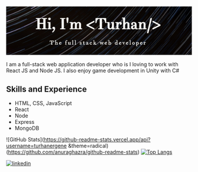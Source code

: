 ![Full-stack developer](https://github.com/TurhanErgene/TurhanErgene/blob/main/Banner.png)

I am a full-stack web application developer who is I loving to work with React JS and Node JS. I also enjoy game development in Unity with C#
 
## Skills and Experience
* HTML, CSS, JavaScript
* React
* Node
* Express
* MongoDB

![GitHub Stats](https://github-readme-stats.vercel.app/api?username=turhanergene &theme=radical) (https://github.com/anuraghazra/github-readme-stats) [![Top Langs](https://github-readme-stats.vercel.app/api/top-langs/?username=turhanergene)](https://github.com/anuraghazra/github-readme-stats)

[<img src='https://cdn.jsdelivr.net/npm/simple-icons@3.0.1/icons/linkedin.svg' alt='linkedin' height='40'>](https://www.linkedin.com/in/turhan-e-b25916113/) 
 
 
<!--


**TurhanErgene/TurhanErgene** is a ✨ _special_ ✨ repository because its `README.md` (this file) appears on your GitHub profile.

Here are some ideas to get you started:

- 🔭 I’m currently working on ...
- 🌱 I’m currently learning ...
- 👯 I’m looking to collaborate on ...
- 🤔 I’m looking for help with ...
- 💬 Ask me about ...
- 📫 How to reach me: ...
- 😄 Pronouns: ...
- ⚡ Fun fact: ...
-->
